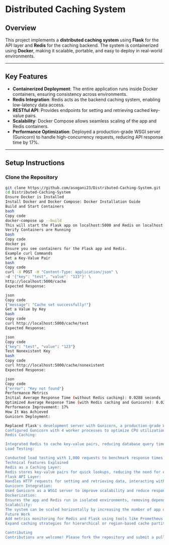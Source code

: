 # Distributed Caching System

## Overview
This project implements a **distributed caching system** using **Flask** for the API layer and **Redis** for the caching backend. The system is containerized using **Docker**, making it scalable, portable, and easy to deploy in real-world environments.

---

## Key Features
- **Containerized Deployment**:
  The entire application runs inside Docker containers, ensuring consistency across environments.
- **Redis Integration**:
  Redis acts as the backend caching system, enabling low-latency data access.
- **RESTful API**:
  Provides endpoints for setting and retrieving cached key-value pairs.
- **Scalability**:
  Docker Compose allows seamless scaling of the app and Redis containers.
- **Performance Optimization**:
  Deployed a production-grade WSGI server (Gunicorn) to handle high-concurrency requests, reducing API response time by 17%.

---

## Setup Instructions

### Clone the Repository
```bash
git clone https://github.com/asogani23/Distributed-Caching-System.git
cd Distributed-Caching-System
Ensure Docker is Installed
Install Docker and Docker Compose: Docker Installation Guide
Build and Start Containers
bash
Copy code
docker-compose up --build
This will start the Flask app on localhost:5000 and Redis on localhost:6379.
Verify Containers are Running
bash
Copy code
docker ps
Ensure you see containers for the Flask app and Redis.
Example curl Commands
Set a Key-Value Pair
bash
Copy code
curl -X POST -H "Content-Type: application/json" \
-d '{"key": "test", "value": "123"}' \
http://localhost:5000/cache
Expected Response:

json
Copy code
{"message": "Cache set successfully!"}
Get a Value by Key
bash
Copy code
curl http://localhost:5000/cache/test
Expected Response:

json
Copy code
{"key": "test", "value": "123"}
Test Nonexistent Key
bash
Copy code
curl http://localhost:5000/cache/nonexistent
Expected Response:

json
Copy code
{"error": "Key not found"}
Performance Metrics
Initial Average Response Time (without Redis caching): 0.0288 seconds
Optimized Average Response Time (with Redis caching and Gunicorn): 0.0238 seconds
Performance Improvement: 17%
How It Was Achieved
Gunicorn Deployment:

Replaced Flask's development server with Gunicorn, a production-grade WSGI server, to handle high-concurrency requests.
Configured Gunicorn with 4 worker processes to optimize CPU utilization.
Redis Caching:

Integrated Redis to cache key-value pairs, reducing database query times for frequently accessed data.
Load Testing:

Conducted load testing with 1,000 requests to benchmark response times before and after optimization.
Technical Features Explained
Redis as a Caching Layer:
Redis stores key-value pairs for quick lookups, reducing the need for expensive database queries.
Flask API Layer:
Handles HTTP requests for setting and retrieving data, interacting with Redis as the backend.
Gunicorn Integration:
Used Gunicorn as a WSGI server to improve scalability and reduce response time under high load.
Dockerization:
Ensures the app and Redis run in isolated environments, removing dependencies on the host system.
Scalability:
The system can be scaled horizontally by increasing the number of app or Redis containers using Docker Compose.
Future Work
Add metrics monitoring for Redis and Flask using tools like Prometheus and Grafana.
Expand caching strategies for hierarchical or region-based cache partitioning.

Contributing
Contributions are welcome! Please fork the repository and submit a pull request for review.





